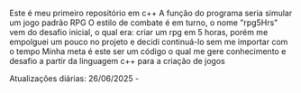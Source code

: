 Este é meu primeiro repositório em c++
A função do programa seria simular um jogo padrão RPG
O estilo de combate é em turno, o nome "rpg5Hrs" vem do desafio inicial, o qual era: criar um rpg em 5 horas, porém me empolguei um pouco no projeto e decidi continuá-lo sem me importar com o tempo
Minha meta é este ser um código o qual me gere conhecimento e desafio a partir da linguagem c++ para a criação de jogos

Atualizações diárias:
26/06/2025 - 
